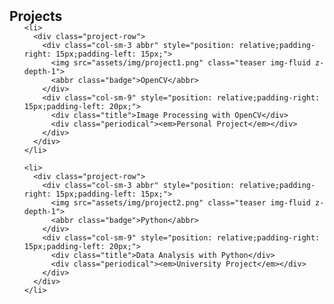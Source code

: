 <h2 id="projects" style="margin: 2px 0px -15px;">Projects</h2>

<div class="projects">
  <ol class="bibliography">
    
    <li>
      <div class="project-row">
        <div class="col-sm-3 abbr" style="position: relative;padding-right: 15px;padding-left: 15px;">
          <img src="assets/img/project1.png" class="teaser img-fluid z-depth-1">
          <abbr class="badge">OpenCV</abbr>
        </div>
        <div class="col-sm-9" style="position: relative;padding-right: 15px;padding-left: 20px;">
          <div class="title">Image Processing with OpenCV</div>
          <div class="periodical"><em>Personal Project</em></div>
        </div>
      </div>
    </li>

    <li>
      <div class="project-row">
        <div class="col-sm-3 abbr" style="position: relative;padding-right: 15px;padding-left: 15px;">
          <img src="assets/img/project2.png" class="teaser img-fluid z-depth-1">
          <abbr class="badge">Python</abbr>
        </div>
        <div class="col-sm-9" style="position: relative;padding-right: 15px;padding-left: 20px;">
          <div class="title">Data Analysis with Python</div>
          <div class="periodical"><em>University Project</em></div>
        </div>
      </div>
    </li>

  </ol>
</div>
